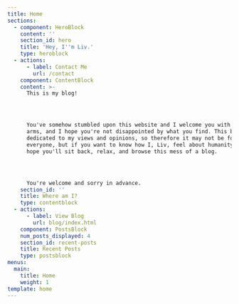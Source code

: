 ```yaml
---
title: Home
sections:
  - component: HeroBlock
    content: ''
    section_id: hero
    title: 'Hey, I''m Liv.'
    type: heroblock
  - actions:
      - label: Contact Me
        url: /contact
    component: ContentBlock
    content: >-
      This is my blog!




      You've somehow stumbled upon this website and I welcome you with open
      arms, and I hope you're not disappointed by what you find. This blog is
      dedicated to my views and opinions, so therefore it may not be for
      everyone, but if you want to know how I, Liv, feel about humanity than I
      hope you'll sit back, relax, and browse this mess of a blog.




      You're welcome and sorry in advance.
    section_id: ''
    title: Where am I?
    type: contentblock
  - actions:
      - label: View Blog
        url: blog/index.html
    component: PostsBlock
    num_posts_displayed: 4
    section_id: recent-posts
    title: Recent Posts
    type: postsblock
menus:
  main:
    title: Home
    weight: 1
template: home
---
```


